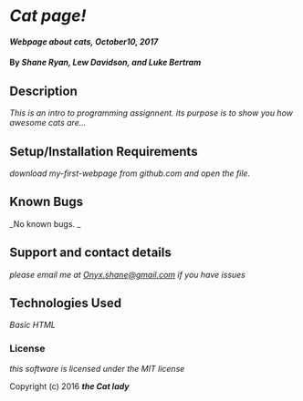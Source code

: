 # _Cat page!_

#### _Webpage about cats, October10, 2017_

#### By _**Shane Ryan, Lew Davidson, and Luke Bertram**_

## Description

_This is an intro to programming assignnent. its purpose is to show you how awesome cats are..._

## Setup/Installation Requirements



_download my-first-webpage from github.com and open the file._

## Known Bugs

_No known bugs. _

## Support and contact details

_please email me at Onyx.shane@gmail.com if you have issues_

## Technologies Used

_Basic HTML_

### License

*this software is licensed under the MIT license*

Copyright (c) 2016 **_the Cat lady_**
